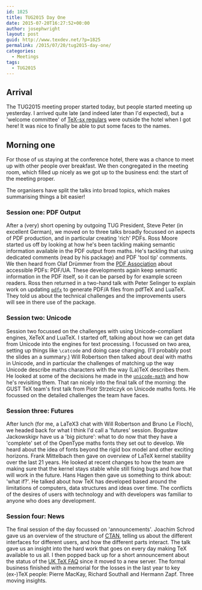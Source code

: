 ```yaml
---
id: 1825
title: TUG2015 Day One
date: 2015-07-20T16:27:52+00:00
author: josephwright
layout: post
guid: http://www.texdev.net/?p=1825
permalink: /2015/07/20/tug2015-day-one/
categories:
  - Meetings
tags:
  - TUG2015
---
```

## Arrival

The TUG2015 meeting proper started today, but  people started meeting up yesterday. I arrived quite late (and indeed later than I'd expected), but a 'welcome committee' of [TeX-sx regulars](http://tex.stackexchange.com) were outside the hotel when I got here! It was nice to finally be able to put some faces to the names.

## Morning one

For those of us staying at the conference hotel, there was a chance to meet up with other people over breakfast. We then congregated in the meeting room, which filled up nicely as we got up to the business end: the start of the meeting proper.

The organisers have split the talks into broad topics, which makes summarising things a bit easier!

### Session one: PDF Output

After a (very) short opening by outgoing TUG President, Steve Peter (in excellent German), we moved on to three talks broadly focussed on aspects of PDF production, and in particular creating 'rich' PDFs. Ross Moore started us off by looking at how he's been tackling making semantic information available in the PDF output from maths. He's tackling that using dedicated comments (read by his package) and PDF 'tool tip' comments. We then heard from Olaf Drümmer from the [PDF Association](http://www.pdfa.org/) about accessible PDFs: PDF/UA. These developments again keep semantic information in the PDF itself, so it can be parsed by for example screen readers. Ross then returned in a two-hand talk with Peter Selinger to explain work on updating [`pdfx`](http://ctan.org/pkg/pdfx) to generate PDF/A files from pdfTeX and LuaTeX. They told us about the technical challenges and the improvements users will see in there use of the package.

### Session two: Unicode

Session two focussed on the challenges with using Unicode-compliant engines, XeTeX and LuaTeX. I started off, talking about how we can get data from Unicode into the engines for text processing. I focussed on two area, setting up things like `\catcode` and doing case changing. (I'll probably post the slides an a summary.) Will Robertson then talked about deal with maths in Unicode, and in particular the challenges of matching up the way Unicode describe maths characters with the way (La)TeX describes them. He looked at some of the decisions he made in the [`unicode-math`](http://ctan.org/pkg/unicode-math) and how he's revisiting them. That ran nicely into the final talk of the morning: the GUST TeX team's first talk from Piotr Strzelczyk on Unicode maths fonts. He focussed on the detailed challenges the team have faces.

### Session three: Futures

After lunch (for me, a LaTeX3 chat with Will Robertson and Bruno Le Floch), we headed back for what I think I'd call a 'futures' session. Bogusław Jackowskigv have us a 'big picture': what to do now that they have a 'complete' set of the OpenType maths fonts they set out to develop. We heard about the idea of fonts beyond the rigid box model and other exciting horizons. Frank Mittelbach then gave on overview of LaTeX kernel stability over the last 21 years. He looked at recent changes to how the team are making sure that the kernel stays stable while still fixing bugs and how that will work in the future. Hans Hagen then gave us something to think about: 'what if?'. He talked about how TeX has developed based around the limitations of computers, data structures  and ideas over time. The conflicts of the desires of users with technology and with developers was familiar to anyone who does any development.

### Session four: News

The final session of the day focussed on 'announcements'. Joachim Schrod gave us an overview of the structure of [CTAN](http://ctan.org), telling us about the different interfaces for different users, and how the different parts interact. The talk gave us an insight into the hard work that goes on every day making TeX available to us all. I then popped back up for a short announcement about the status of the [UK TeX FAQ](http://www.tex.ac.uk) since it moved to a new server. The formal business finished with a memorial for the losses in the last year to key (ex-)TeX people: Pierre MacKay, Richard Southall and Hermann Zapf.  Three moving insights.

